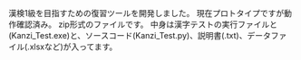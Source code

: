 漢検1級を目指すための復習ツールを開発しました。
現在プロトタイプですが動作確認済み。
zip形式のファイルです。
中身は漢字テストの実行ファイルと(Kanzi_Test.exe)と、ソースコード(Kanzi_Test.py)、説明書(.txt)、データファイル(.xlsxなど)が入ってます。
